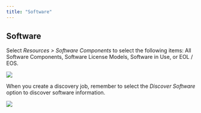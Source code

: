 ```yaml
---
title: "Software"
---
```


## Software

Select _Resources > Software Components_ to select the following items: All Software Components, Software License Models, Software in Use, or EOL / EOS.

![](/assets/images/Software_menu.png)

When you create a discovery job, remember to select the _Discover Software_ option to discover software information.

![](/assets/images/WEB-293_SoftwareServices-Discover-Options.png)
